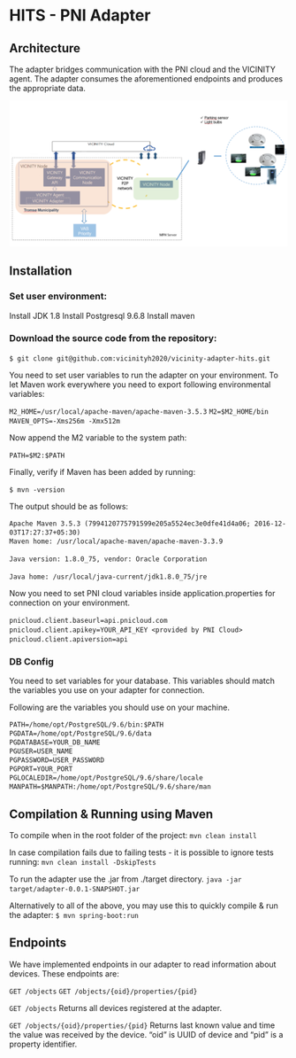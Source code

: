# HITS - PNI Adapter
## Architecture
The adapter bridges communication with the PNI cloud and the VICINITY agent. The adapter consumes the aforementioned endpoints and produces the appropriate data.

![](./doc/img/arch.png)

## Installation

### Set user environment:

Install JDK 1.8
Install Postgresql 9.6.8
Install maven

### Download the source code from the repository:

`$ git clone git@github.com:vicinityh2020/vicinity-adapter-hits.git`

You need to set user variables to run the adapter on your environment.
To let Maven work everywhere you need to export following environmental variables:

`M2_HOME=/usr/local/apache-maven/apache-maven-3.5.3`
`M2=$M2_HOME/bin`
`MAVEN_OPTS=-Xms256m -Xmx512m`

Now append the M2 variable to the system path:

`PATH=$M2:$PATH`

Finally, verify if Maven has been added by running:

`$ mvn -version`

The output should be as follows:
```
Apache Maven 3.5.3 (7994120775791599e205a5524ec3e0dfe41d4a06; 2016-12-03T17:27:37+05:30)
Maven home: /usr/local/apache-maven/apache-maven-3.3.9
 
Java version: 1.8.0_75, vendor: Oracle Corporation
 
Java home: /usr/local/java-current/jdk1.8.0_75/jre
```

Now you need to set PNI cloud variables inside application.properties for connection on your environment. 

`pnicloud.client.baseurl=api.pnicloud.com`
`pnicloud.client.apikey=YOUR_API_KEY <provided by PNI Cloud>`
`pnicloud.client.apiversion=api`


### DB Config

You need to set variables for your database. This variables should match the variables you use on your adapter for connection.

Following are the variables you should use on your machine.
```
PATH=/home/opt/PostgreSQL/9.6/bin:$PATH
PGDATA=/home/opt/PostgreSQL/9.6/data
PGDATABASE=YOUR_DB_NAME
PGUSER=USER_NAME
PGPASSWORD=USER_PASSWORD
PGPORT=YOUR_PORT
PGLOCALEDIR=/home/opt/PostgreSQL/9.6/share/locale
MANPATH=$MANPATH:/home/opt/PostgreSQL/9.6/share/man
```

## Compilation & Running using Maven
To compile when in the root folder of the project:
`mvn clean install`

In case compilation fails due to failing tests - it is possible to ignore tests running:
`mvn clean install -DskipTests`

To run the adapter use the .jar from ./target directory.
`java -jar target/adapter-0.0.1-SNAPSHOT.jar`


Alternatively to all of the above, you may use this to quickly compile & run the adapter: 
`$ mvn spring-boot:run`


## Endpoints

We have implemented endpoints in our adapter to read information about devices. These endpoints are:

`GET /objects`
`GET /objects/{oid}/properties/{pid}`


`GET /objects`
Returns all devices registered at the adapter.

`GET /objects/{oid}/properties/{pid}`
Returns last known value and time the value was received by the device. “oid” is UUID of device and “pid” is a property identifier.